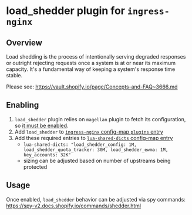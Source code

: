 # load_shedder plugin for `ingress-nginx`

## Overview
Load shedding is the process of intentionally serving degraded responses or outright rejecting requests once a system is at or near its maximum capacity. It's a fundamental way of keeping a system's response time stable.

Please see: https://vault.shopify.io/page/Concepts-and-FAQ~3666.md

## Enabling
1. `load_shedder` plugin relies on `magellan` plugin to fetch its configuration, so [it must be enabled](../magellan/README.md#enabling).
2. Add `load_shedder` to [`ingress-nginx` config-map `plugins` entry](https://kubernetes.github.io/ingress-nginx/user-guide/nginx-configuration/configmap/#plugins)
3. Add these required entries to [`lua-shared-dicts` config-map entry](https://kubernetes.github.io/ingress-nginx/user-guide/nginx-configuration/configmap/#lua-shared-dicts)
    * `lua-shared-dicts: "load_shedder_config: 1M, load_shedder_quota_tracker: 30M, load_shedder_ewma: 1M, key_accounts: 32K"`
    * sizing can be adjusted based on number of upstreams being protected

## Usage
Once enabled, `load_shedder` behavior can be adjusted via spy commands: https://spy-v2.docs.shopify.io/commands/shedder.html
